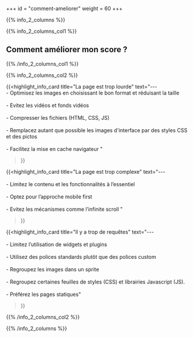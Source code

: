 +++
id = "comment-ameliorer"
weight = 60
+++

{{% info_2_columns %}}

{{% info_2_columns_col1 %}}
## Comment améliorer mon score ?

{{% /info_2_columns_col1 %}}

{{% info_2_columns_col2 %}}

{{<highlight_info_card 
    title="La page est trop lourde" 
    text="---<br/>- Optimisez les images en choisissant le bon format et réduisant la taille<br/><br/>- Evitez les vidéos et fonds vidéos<br/><br/>- Compresser les fichiers (HTML, CSS, JS)<br><br/>- Remplacez autant que possible les images d'interface par des styles CSS et des pictos<br/><br/>- Facilitez la mise en cache navigateur "
>}}

{{<highlight_info_card 
    title="La page est trop complexe" 
    text="---<br/><br/>- Limitez le contenu et les fonctionnalités à l’essentiel<br/><br/>- Optez pour l’approche mobile first  <br/><br/>- Evitez les mécanismes comme l’infinite scroll "
>}}

{{<highlight_info_card 
    title="Il y a trop de requêtes" 
    text="---<br/><br/>- Limitez l’utilisation de widgets et plugins<br/><br/>- Utilisez des polices standards plutôt que des polices custom<br/><br/>- Regroupez les images dans un sprite<br/><br/>- Regroupez certaines feuilles de styles (CSS) et librairies Javascript (JS).<br/><br/>- Préférez les pages statiques"
>}}

{{% /info_2_columns_col2 %}}

{{% /info_2_columns %}}

